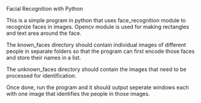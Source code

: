 Facial Recognition with Python

This is a simple program in python that uses face_recognition module to recognize faces in images.
Opencv module is used for making rectangles and text area around the face.

The known_faces directory should contain individual images of different people in separate folders so that the program can first encode those faces and store their names in a list.

The unknown_faces directory should contain the images that need to be processed for identification.

Once done, run the program and it should output seperate windows each with one image that identifies the people in those images.
